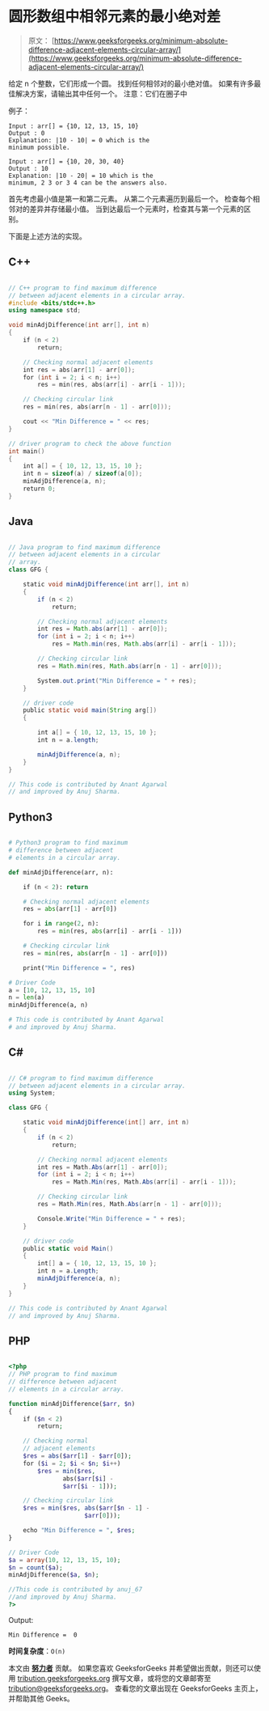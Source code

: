 # 圆形数组中相邻元素的最小绝对差

> 原文： [https://www.geeksforgeeks.org/minimum-absolute-difference-adjacent-elements-circular-array/](https://www.geeksforgeeks.org/minimum-absolute-difference-adjacent-elements-circular-array/)

给定 n 个整数，它们形成一个圆。 找到任何相邻对的最小绝对值。 如果有许多最佳解决方案，请输出其中任何一个。
注意：它们在圈子中

例子：

```
Input : arr[] = {10, 12, 13, 15, 10} 
Output : 0
Explanation: |10 - 10| = 0 which is the 
minimum possible.

Input : arr[] = {10, 20, 30, 40}
Output : 10
Explanation: |10 - 20| = 10 which is the 
minimum, 2 3 or 3 4 can be the answers also.  

```



首先考虑最小值是第一和第二元素。 从第二个元素遍历到最后一个。 检查每个相邻对的差异并存储最小值。 当到达最后一个元素时，检查其与第一个元素的区别。

下面是上述方法的实现。

## C++ 

```cpp

// C++ program to find maximum difference 
// between adjacent elements in a circular array. 
#include <bits/stdc++.h> 
using namespace std; 

void minAdjDifference(int arr[], int n) 
{ 
    if (n < 2) 
        return; 

    // Checking normal adjacent elements 
    int res = abs(arr[1] - arr[0]); 
    for (int i = 2; i < n; i++) 
        res = min(res, abs(arr[i] - arr[i - 1])); 

    // Checking circular link 
    res = min(res, abs(arr[n - 1] - arr[0])); 

    cout << "Min Difference = " << res; 
} 

// driver program to check the above function 
int main() 
{ 
    int a[] = { 10, 12, 13, 15, 10 }; 
    int n = sizeof(a) / sizeof(a[0]); 
    minAdjDifference(a, n); 
    return 0; 
} 

```

## Java

```java

// Java program to find maximum difference 
// between adjacent elements in a circular 
// array. 
class GFG { 

    static void minAdjDifference(int arr[], int n) 
    { 
        if (n < 2) 
            return; 

        // Checking normal adjacent elements 
        int res = Math.abs(arr[1] - arr[0]); 
        for (int i = 2; i < n; i++) 
            res = Math.min(res, Math.abs(arr[i] - arr[i - 1])); 

        // Checking circular link 
        res = Math.min(res, Math.abs(arr[n - 1] - arr[0])); 

        System.out.print("Min Difference = " + res); 
    } 

    // driver code 
    public static void main(String arg[]) 
    { 

        int a[] = { 10, 12, 13, 15, 10 }; 
        int n = a.length; 

        minAdjDifference(a, n); 
    } 
} 

// This code is contributed by Anant Agarwal 
// and improved by Anuj Sharma. 

```

## Python3

```py

# Python3 program to find maximum  
# difference between adjacent 
# elements in a circular array. 

def minAdjDifference(arr, n): 

    if (n < 2): return

    # Checking normal adjacent elements 
    res = abs(arr[1] - arr[0]) 

    for i in range(2, n): 
        res = min(res, abs(arr[i] - arr[i - 1])) 

    # Checking circular link 
    res = min(res, abs(arr[n - 1] - arr[0]))  

    print("Min Difference = ", res) 

# Driver Code 
a = [10, 12, 13, 15, 10] 
n = len(a) 
minAdjDifference(a, n)  

# This code is contributed by Anant Agarwal  
# and improved by Anuj Sharma. 

```

## C# 

```cs

// C# program to find maximum difference 
// between adjacent elements in a circular array. 
using System; 

class GFG { 

    static void minAdjDifference(int[] arr, int n) 
    { 
        if (n < 2) 
            return; 

        // Checking normal adjacent elements 
        int res = Math.Abs(arr[1] - arr[0]); 
        for (int i = 2; i < n; i++) 
            res = Math.Min(res, Math.Abs(arr[i] - arr[i - 1])); 

        // Checking circular link 
        res = Math.Min(res, Math.Abs(arr[n - 1] - arr[0])); 

        Console.Write("Min Difference = " + res); 
    } 

    // driver code 
    public static void Main() 
    { 
        int[] a = { 10, 12, 13, 15, 10 }; 
        int n = a.Length; 
        minAdjDifference(a, n); 
    } 
} 

// This code is contributed by Anant Agarwal 
// and improved by Anuj Sharma. 

```

## PHP

```php

<?php 
// PHP program to find maximum 
// difference between adjacent 
// elements in a circular array. 

function minAdjDifference($arr, $n) 
{ 
    if ($n < 2) 
        return; 

    // Checking normal  
    // adjacent elements 
    $res = abs($arr[1] - $arr[0]); 
    for ($i = 2; $i < $n; $i++) 
        $res = min($res,  
               abs($arr[$i] -  
               $arr[$i - 1])); 

    // Checking circular link 
    $res = min($res, abs($arr[$n - 1] -  
                     $arr[0]));  

    echo "Min Difference = ", $res; 
} 

// Driver Code 
$a = array(10, 12, 13, 15, 10); 
$n = count($a); 
minAdjDifference($a, $n);  

//This code is contributed by anuj_67  
//and improved by Anuj Sharma. 
?> 

```

Output:

```
Min Difference =  0

```

**时间复杂度**：`O(n)`

本文由 [**努力者**](https://www.facebook.com/raja.vikramaditya.7) 贡献。 如果您喜欢 GeeksforGeeks 并希望做出贡献，则还可以使用 [tribution.geeksforgeeks.org](http://www.contribute.geeksforgeeks.org) 撰写文章，或将您的文章邮寄至 tribution@geeksforgeeks.org。 查看您的文章出现在 GeeksforGeeks 主页上，并帮助其他 Geeks。

